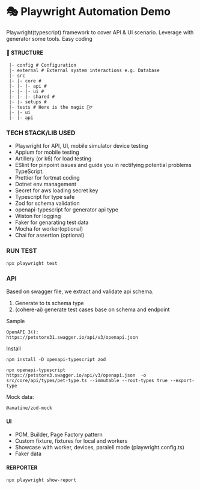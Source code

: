 # 🎭 Playwright Automation Demo

Playwright(typescript) framework to cover API & UI scenario. Leverage with generator some tools. Easy coding

#### 📁 STRUCTURE

```
 |- config # Configuration
 |- external # External system interactions e.g. Database
 |- src
 |- |- core #
 |- |- |- api #
 |- |- |- ui #
 |- |- |- shared #
 |- |- setups #
 |- tests # Here is the magic 🧙‍♂️
 |- |- ui
 |- |- api
```

### TECH STACK/LIB USED

- Playwright for API, UI, mobile simulator device testing
- Appium for mobile testing
- Artillery (or k6) for load testing
- ESlint for pinpoint issues and guide you in rectifying potential problems TypeScript.
- Prettier for fortmat coding
- Dotnet env management
- Secret for aws loading secret key
- Typescript for type safe
- Zod for schema validation
- openapi-typescript for generator api type
- Wiston for logging
- Faker for genarating test data
- Mocha for worker(optional)
- Chai for assertion (optional)

### RUN TEST

```
npx playwright test
```

### API

Based on swagger file, we extract and validate api schema.

1. Generate to ts schema type
2. (cohere-ai) generate test cases base on schema and endpoint

Sample

```
OpenAPI 3():
https://petstore31.swagger.io/api/v3/openapi.json
```

Install

```
npm install -D openapi-typescript zod
```

```
npx openapi-typescript https://petstore3.swagger.io/api/v3/openapi.json  -o src/core/api/types/pet-type.ts --immutable --root-types true --export-type
```

Mock data:

```
@anatine/zod-mock
```

<!-- Generated FullAPIClient

```
@moznion/openapi-fetch-gen
npx openapi-fetch-gen -i src/api/Schema/openApiType.d.ts -o src/api/Schema/generatedClient.ts
``` -->

#### UI

- POM, Builder, Page Factory pattern
- Custom fixture, fixtures for local and workers
- Showcase with worker, devices, paralell mode (playwright.config.ts)
- Faker data

#### RERPORTER

```
npx playwright show-report
```
